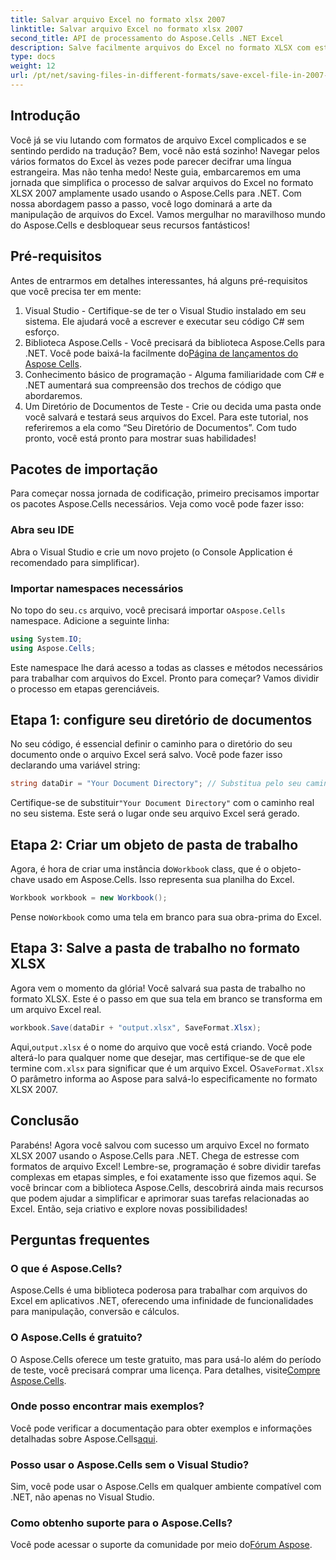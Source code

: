 ```yaml
---
title: Salvar arquivo Excel no formato xlsx 2007
linktitle: Salvar arquivo Excel no formato xlsx 2007
second_title: API de processamento do Aspose.Cells .NET Excel
description: Salve facilmente arquivos do Excel no formato XLSX com este guia passo a passo usando o Aspose.Cells para .NET. Domine a manipulação do Excel.
type: docs
weight: 12
url: /pt/net/saving-files-in-different-formats/save-excel-file-in-2007-xlsx-format/
---
```

## Introdução
Você já se viu lutando com formatos de arquivo Excel complicados e se sentindo perdido na tradução? Bem, você não está sozinho! Navegar pelos vários formatos do Excel às vezes pode parecer decifrar uma língua estrangeira. Mas não tenha medo! Neste guia, embarcaremos em uma jornada que simplifica o processo de salvar arquivos do Excel no formato XLSX 2007 amplamente usado usando o Aspose.Cells para .NET. Com nossa abordagem passo a passo, você logo dominará a arte da manipulação de arquivos do Excel. Vamos mergulhar no maravilhoso mundo do Aspose.Cells e desbloquear seus recursos fantásticos!
## Pré-requisitos
Antes de entrarmos em detalhes interessantes, há alguns pré-requisitos que você precisa ter em mente:
1. Visual Studio - Certifique-se de ter o Visual Studio instalado em seu sistema. Ele ajudará você a escrever e executar seu código C# sem esforço.
2. Biblioteca Aspose.Cells - Você precisará da biblioteca Aspose.Cells para .NET. Você pode baixá-la facilmente do[Página de lançamentos do Aspose Cells](https://releases.aspose.com/cells/net/).
3. Conhecimento básico de programação - Alguma familiaridade com C# e .NET aumentará sua compreensão dos trechos de código que abordaremos.
4. Um Diretório de Documentos de Teste - Crie ou decida uma pasta onde você salvará e testará seus arquivos do Excel. Para este tutorial, nos referiremos a ela como “Seu Diretório de Documentos”.
Com tudo pronto, você está pronto para mostrar suas habilidades!
## Pacotes de importação
Para começar nossa jornada de codificação, primeiro precisamos importar os pacotes Aspose.Cells necessários. Veja como você pode fazer isso:
### Abra seu IDE
Abra o Visual Studio e crie um novo projeto (o Console Application é recomendado para simplificar).
### Importar namespaces necessários
 No topo do seu`.cs` arquivo, você precisará importar o`Aspose.Cells` namespace. Adicione a seguinte linha:
```csharp
using System.IO;
using Aspose.Cells;
```
Este namespace lhe dará acesso a todas as classes e métodos necessários para trabalhar com arquivos do Excel.
Pronto para começar? Vamos dividir o processo em etapas gerenciáveis.
## Etapa 1: configure seu diretório de documentos
No seu código, é essencial definir o caminho para o diretório do seu documento onde o arquivo Excel será salvo. Você pode fazer isso declarando uma variável string:
```csharp
string dataDir = "Your Document Directory"; // Substitua pelo seu caminho atual
```
 Certifique-se de substituir`"Your Document Directory"` com o caminho real no seu sistema. Este será o lugar onde seu arquivo Excel será gerado.
## Etapa 2: Criar um objeto de pasta de trabalho
 Agora, é hora de criar uma instância do`Workbook` class, que é o objeto-chave usado em Aspose.Cells. Isso representa sua planilha do Excel.
```csharp
Workbook workbook = new Workbook();
```
 Pense no`Workbook` como uma tela em branco para sua obra-prima do Excel.
## Etapa 3: Salve a pasta de trabalho no formato XLSX
Agora vem o momento da glória! Você salvará sua pasta de trabalho no formato XLSX. Este é o passo em que sua tela em branco se transforma em um arquivo Excel real.
```csharp
workbook.Save(dataDir + "output.xlsx", SaveFormat.Xlsx);
```
 Aqui,`output.xlsx` é o nome do arquivo que você está criando. Você pode alterá-lo para qualquer nome que desejar, mas certifique-se de que ele termine com`.xlsx` para significar que é um arquivo Excel. O`SaveFormat.Xlsx` O parâmetro informa ao Aspose para salvá-lo especificamente no formato XLSX 2007.
## Conclusão
Parabéns! Agora você salvou com sucesso um arquivo Excel no formato XLSX 2007 usando o Aspose.Cells para .NET. Chega de estresse com formatos de arquivo Excel! Lembre-se, programação é sobre dividir tarefas complexas em etapas simples, e foi exatamente isso que fizemos aqui. Se você brincar com a biblioteca Aspose.Cells, descobrirá ainda mais recursos que podem ajudar a simplificar e aprimorar suas tarefas relacionadas ao Excel. Então, seja criativo e explore novas possibilidades! 
## Perguntas frequentes
### O que é Aspose.Cells?
Aspose.Cells é uma biblioteca poderosa para trabalhar com arquivos do Excel em aplicativos .NET, oferecendo uma infinidade de funcionalidades para manipulação, conversão e cálculos.
### O Aspose.Cells é gratuito?
 O Aspose.Cells oferece um teste gratuito, mas para usá-lo além do período de teste, você precisará comprar uma licença. Para detalhes, visite[Compre Aspose.Cells](https://purchase.aspose.com/buy).
### Onde posso encontrar mais exemplos?
 Você pode verificar a documentação para obter exemplos e informações detalhadas sobre Aspose.Cells[aqui](https://reference.aspose.com/cells/net/).
### Posso usar o Aspose.Cells sem o Visual Studio?
Sim, você pode usar o Aspose.Cells em qualquer ambiente compatível com .NET, não apenas no Visual Studio.
### Como obtenho suporte para o Aspose.Cells?
Você pode acessar o suporte da comunidade por meio do[Fórum Aspose](https://forum.aspose.com/c/cells/9).